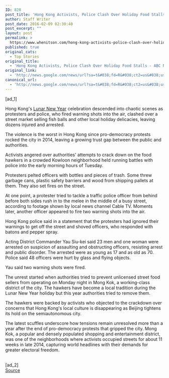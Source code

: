 ```yaml
---
ID: 828
post_title: 'Hong Kong Activists, Police Clash Over Holiday Food Stalls &#8211; ABC News'
author: Staff Writer
post_date: 2016-02-09 02:30:40
post_excerpt: ""
layout: post
permalink: >
  https://www.whenitson.com/hong-kong-activists-police-clash-over-holiday-food-stalls-abc-news/
published: true
original_cats:
  - Top Stories
original_title:
  - 'Hong Kong Activists, Police Clash Over Holiday Food Stalls - ABC News'
original_link:
  - 'http://news.google.com/news/url?sa=t&#038;fd=R&#038;ct2=us&#038;usg=AFQjCNFzrkaiPTFJ33erWqgJGSMvNLxJgw&#038;clid=c3a7d30bb8a4878e06b80cf16b898331&#038;cid=52779044522350&#038;ei=T0-5VrD-JM2EwQHSnY6oCw&#038;url=http://abcnews.go.com/International/wireStory/hong-kong-activists-police-clash-holiday-food-stalls-36798128'
canonical_url:
  - 'http://news.google.com/news/url?sa=t&#038;fd=R&#038;ct2=us&#038;usg=AFQjCNFzrkaiPTFJ33erWqgJGSMvNLxJgw&#038;clid=c3a7d30bb8a4878e06b80cf16b898331&#038;cid=52779044522350&#038;ei=T0-5VrD-JM2EwQHSnY6oCw&#038;url=http://abcnews.go.com/International/wireStory/hong-kong-activists-police-clash-holiday-food-stalls-36798128'
---
```

 [ad_1]
<br><div readability="81.527766351296">
<p itemprop="articleBody">
Hong Kong's <a href="http://abcnews.go.com/topics/lifestyle/chinese-new-year.htm" class="r_lapi">Lunar New Year</a> celebration descended into chaotic scenes as protesters and police, who fired warning shots into the air, clashed over a street market selling fish balls and other local holiday delicacies, leaving dozens injured and arrested.</p>
<p itemprop="articleBody">
The violence is the worst in Hong Kong since pro-democracy protests rocked the city in 2014, leaving a growing trust gap between the public and authorities.</p>
<p itemprop="articleBody">
Activists angered over authorities' attempts to crack down on the food hawkers in a crowded Kowloon neighborhood held running battles with police into the early morning hours of Tuesday.</p>
<p itemprop="articleBody">
Protesters pelted officers with bottles and pieces of trash. Some threw garbage cans, plastic safety barriers and wood from shipping pallets at them. They also set fires on the street.</p>
<p itemprop="articleBody">
At one point, a protester tried to tackle a traffic police officer from behind before both sides rush in to the melee in the middle of a busy street, according to footage shown by local news channel Cable TV. Moments later, another officer appeared to fire two warning shots into the air.</p>
<p itemprop="articleBody">
Hong Kong police said in a statement that the protesters had ignored their warnings to get off the street and shoved officers, who responded with batons and pepper spray.</p>
<p itemprop="articleBody">
Acting District Commander Yau Siu-kei said 23 men and one woman were arrested on suspicion of assaulting and obstructing officers, resisting arrest and public disorder. The arrested were as young as 17 and as old as 70. Police said 48 officers were hurt by glass and flying objects.</p>
<p itemprop="articleBody">
Yau said two warning shots were fired.</p>
<p itemprop="articleBody">
The unrest started when authorities tried to prevent unlicensed street food sellers from operating on Monday night in Mong Kok, a working-class district of the city. The hawkers have become a local tradition during the Lunar New Year holiday but this year authorities tried to remove them.</p>
<p itemprop="articleBody">
The hawkers were backed by activists who objected to the crackdown over concerns that Hong Kong's local culture is disappearing as Beijing tightens its hold on the semiautonomous city.</p>
<p itemprop="articleBody">
The latest scuffles underscore how tensions remain unresolved more than a year after the end of pro-democracy protests that gripped the city. Mong Kok, a popular and densely populated shopping and entertainment district, was one of the neighborhoods where activists occupied streets for about 11 weeks in late 2014, capturing world headlines with their demands for greater electoral freedom.</p>
</div>
<br>[ad_2]
<br><a href="http://news.google.com/news/url?sa=t&#038;fd=R&#038;ct2=us&#038;usg=AFQjCNFzrkaiPTFJ33erWqgJGSMvNLxJgw&#038;clid=c3a7d30bb8a4878e06b80cf16b898331&#038;cid=52779044522350&#038;ei=T0-5VrD-JM2EwQHSnY6oCw&#038;url=http://abcnews.go.com/International/wireStory/hong-kong-activists-police-clash-holiday-food-stalls-36798128">Source </a>